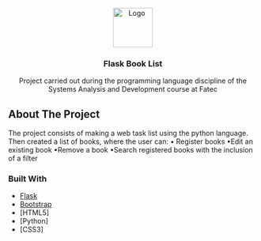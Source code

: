 <div id="top"></div>
<!-- PROJECT LOGO -->
<br/>
<div align="center">
    <img src="https://files.catbox.moe/wukikt.png" alt="Logo" width="80" height="80">
  </a>

<h3 align="center">Flask Book List</h3>

  <p align="center">
    Project carried out during the programming language discipline of the Systems Analysis and Development course at Fatec
  </p>
</div>



<!-- ABOUT THE PROJECT -->
## About The Project


The project consists of making a web task list using the python language.
Then created a list of books, where the user can:
• Register books
•Edit an existing book
•Remove a book
•Search registered books with the inclusion of a filter


### Built With

* [Flask](https://flask.palletsprojects.com/en/2.0.x/)
* [Bootstrap](https://getbootstrap.com/)
* [HTML5]
* [Python]
* [CSS3]
